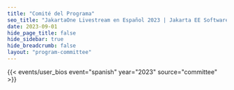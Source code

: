 ```yaml
---
title: "Comité del Programa"
seo_title: "JakartaOne Livestream en Español 2023 | Jakarta EE Software | Cloud Native"
date: 2023-09-01
hide_page_title: false
hide_sidebar: true
hide_breadcrumb: false
layout: "program-committee"
---
```


{{< events/user_bios event="spanish" year="2023"  source="committee" >}}

